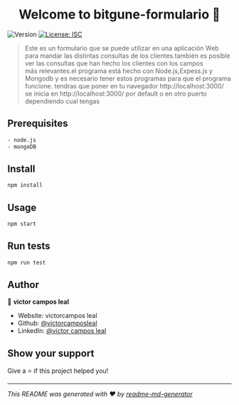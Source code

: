 <h1 align="center">Welcome to bitgune-formulario 👋</h1>
<p>
  <img alt="Version" src="https://img.shields.io/badge/version-1.0.0-blue.svg?cacheSeconds=2592000" />
  <a href="#" target="_blank">
    <img alt="License: ISC" src="https://img.shields.io/badge/License-ISC-yellow.svg" />
  </a>
</p>

> Este es un formulario que se puede utilizar en una aplicación Web para mandar las distintas consultas de los clientes.también es posible ver las consultas que han hecho los clientes con los campos más relevantes.el programa está hecho con Node.js,Expess.js y Mongodb y es necesario tener estos programas para que el programa funcione. tendras que poner en tu navegador http://localhost:3000/  se inicia en http://localhost:3000/  por default o en otro puerto dependiendo cual tengas


## Prerequisites

```sh
- node.js
- mongoDB
```
## Install

```sh
npm install
```

## Usage

```sh
npm start
```

## Run tests

```sh
npm run test
```

## Author

👤 **victor campos leal**

* Website: victorcampos leal
* Github: [@victorcamposleal](https://github.com/victorcamposleal)
* LinkedIn: [@victor campos leal](https://linkedin.com/in/victor-campos-leal)

## Show your support

Give a ⭐️ if this project helped you!

***
_This README was generated with ❤️ by [readme-md-generator](https://github.com/kefranabg/readme-md-generator)_